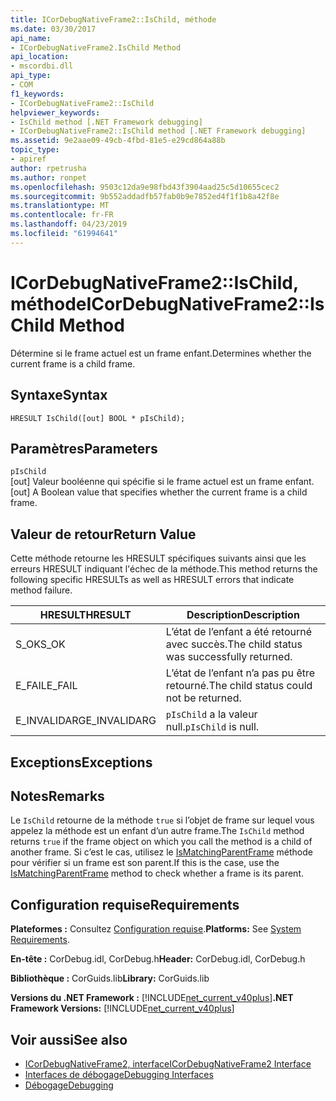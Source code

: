 ```yaml
---
title: ICorDebugNativeFrame2::IsChild, méthode
ms.date: 03/30/2017
api_name:
- ICorDebugNativeFrame2.IsChild Method
api_location:
- mscordbi.dll
api_type:
- COM
f1_keywords:
- ICorDebugNativeFrame2::IsChild
helpviewer_keywords:
- IsChild method [.NET Framework debugging]
- ICorDebugNativeFrame2::IsChild method [.NET Framework debugging]
ms.assetid: 9e2aae09-49cb-4fbd-81e5-e29cd864a88b
topic_type:
- apiref
author: rpetrusha
ms.author: ronpet
ms.openlocfilehash: 9503c12da9e98fbd43f3904aad25c5d10655cec2
ms.sourcegitcommit: 9b552addadfb57fab0b9e7852ed4f1f1b8a42f8e
ms.translationtype: MT
ms.contentlocale: fr-FR
ms.lasthandoff: 04/23/2019
ms.locfileid: "61994641"
---
```

# <a name="icordebugnativeframe2ischild-method"></a><span data-ttu-id="1bb3c-102">ICorDebugNativeFrame2::IsChild, méthode</span><span class="sxs-lookup"><span data-stu-id="1bb3c-102">ICorDebugNativeFrame2::IsChild Method</span></span>
<span data-ttu-id="1bb3c-103">Détermine si le frame actuel est un frame enfant.</span><span class="sxs-lookup"><span data-stu-id="1bb3c-103">Determines whether the current frame is a child frame.</span></span>  
  
## <a name="syntax"></a><span data-ttu-id="1bb3c-104">Syntaxe</span><span class="sxs-lookup"><span data-stu-id="1bb3c-104">Syntax</span></span>  
  
```  
HRESULT IsChild([out] BOOL * pIsChild);  
```  
  
## <a name="parameters"></a><span data-ttu-id="1bb3c-105">Paramètres</span><span class="sxs-lookup"><span data-stu-id="1bb3c-105">Parameters</span></span>  
 `pIsChild`  
 <span data-ttu-id="1bb3c-106">[out] Valeur booléenne qui spécifie si le frame actuel est un frame enfant.</span><span class="sxs-lookup"><span data-stu-id="1bb3c-106">[out] A Boolean value that specifies whether the current frame is a child frame.</span></span>  
  
## <a name="return-value"></a><span data-ttu-id="1bb3c-107">Valeur de retour</span><span class="sxs-lookup"><span data-stu-id="1bb3c-107">Return Value</span></span>  
 <span data-ttu-id="1bb3c-108">Cette méthode retourne les HRESULT spécifiques suivants ainsi que les erreurs HRESULT indiquant l'échec de la méthode.</span><span class="sxs-lookup"><span data-stu-id="1bb3c-108">This method returns the following specific HRESULTs as well as HRESULT errors that indicate method failure.</span></span>  
  
|<span data-ttu-id="1bb3c-109">HRESULT</span><span class="sxs-lookup"><span data-stu-id="1bb3c-109">HRESULT</span></span>|<span data-ttu-id="1bb3c-110">Description</span><span class="sxs-lookup"><span data-stu-id="1bb3c-110">Description</span></span>|  
|-------------|-----------------|  
|<span data-ttu-id="1bb3c-111">S_OK</span><span class="sxs-lookup"><span data-stu-id="1bb3c-111">S_OK</span></span>|<span data-ttu-id="1bb3c-112">L’état de l’enfant a été retourné avec succès.</span><span class="sxs-lookup"><span data-stu-id="1bb3c-112">The child status was successfully returned.</span></span>|  
|<span data-ttu-id="1bb3c-113">E_FAIL</span><span class="sxs-lookup"><span data-stu-id="1bb3c-113">E_FAIL</span></span>|<span data-ttu-id="1bb3c-114">L’état de l’enfant n’a pas pu être retourné.</span><span class="sxs-lookup"><span data-stu-id="1bb3c-114">The child status could not be returned.</span></span>|  
|<span data-ttu-id="1bb3c-115">E_INVALIDARG</span><span class="sxs-lookup"><span data-stu-id="1bb3c-115">E_INVALIDARG</span></span>|<span data-ttu-id="1bb3c-116">`pIsChild` a la valeur null.</span><span class="sxs-lookup"><span data-stu-id="1bb3c-116">`pIsChild` is null.</span></span>|  
  
## <a name="exceptions"></a><span data-ttu-id="1bb3c-117">Exceptions</span><span class="sxs-lookup"><span data-stu-id="1bb3c-117">Exceptions</span></span>  
  
## <a name="remarks"></a><span data-ttu-id="1bb3c-118">Notes</span><span class="sxs-lookup"><span data-stu-id="1bb3c-118">Remarks</span></span>  
 <span data-ttu-id="1bb3c-119">Le `IsChild` retourne de la méthode `true` si l’objet de frame sur lequel vous appelez la méthode est un enfant d’un autre frame.</span><span class="sxs-lookup"><span data-stu-id="1bb3c-119">The `IsChild` method returns `true` if the frame object on which you call the method is a child of another frame.</span></span> <span data-ttu-id="1bb3c-120">Si c’est le cas, utilisez le [IsMatchingParentFrame](../../../../docs/framework/unmanaged-api/debugging/icordebugnativeframe2-ismatchingparentframe-method.md) méthode pour vérifier si un frame est son parent.</span><span class="sxs-lookup"><span data-stu-id="1bb3c-120">If this is the case, use the [IsMatchingParentFrame](../../../../docs/framework/unmanaged-api/debugging/icordebugnativeframe2-ismatchingparentframe-method.md) method to check whether a frame is its parent.</span></span>  
  
## <a name="requirements"></a><span data-ttu-id="1bb3c-121">Configuration requise</span><span class="sxs-lookup"><span data-stu-id="1bb3c-121">Requirements</span></span>  
 <span data-ttu-id="1bb3c-122">**Plateformes :** Consultez [Configuration requise](../../../../docs/framework/get-started/system-requirements.md).</span><span class="sxs-lookup"><span data-stu-id="1bb3c-122">**Platforms:** See [System Requirements](../../../../docs/framework/get-started/system-requirements.md).</span></span>  
  
 <span data-ttu-id="1bb3c-123">**En-tête :** CorDebug.idl, CorDebug.h</span><span class="sxs-lookup"><span data-stu-id="1bb3c-123">**Header:** CorDebug.idl, CorDebug.h</span></span>  
  
 <span data-ttu-id="1bb3c-124">**Bibliothèque :** CorGuids.lib</span><span class="sxs-lookup"><span data-stu-id="1bb3c-124">**Library:** CorGuids.lib</span></span>  
  
 <span data-ttu-id="1bb3c-125">**Versions du .NET Framework :** [!INCLUDE[net_current_v40plus](../../../../includes/net-current-v40plus-md.md)]</span><span class="sxs-lookup"><span data-stu-id="1bb3c-125">**.NET Framework Versions:** [!INCLUDE[net_current_v40plus](../../../../includes/net-current-v40plus-md.md)]</span></span>  
  
## <a name="see-also"></a><span data-ttu-id="1bb3c-126">Voir aussi</span><span class="sxs-lookup"><span data-stu-id="1bb3c-126">See also</span></span>

- [<span data-ttu-id="1bb3c-127">ICorDebugNativeFrame2, interface</span><span class="sxs-lookup"><span data-stu-id="1bb3c-127">ICorDebugNativeFrame2 Interface</span></span>](../../../../docs/framework/unmanaged-api/debugging/icordebugnativeframe2-interface.md)
- [<span data-ttu-id="1bb3c-128">Interfaces de débogage</span><span class="sxs-lookup"><span data-stu-id="1bb3c-128">Debugging Interfaces</span></span>](../../../../docs/framework/unmanaged-api/debugging/debugging-interfaces.md)
- [<span data-ttu-id="1bb3c-129">Débogage</span><span class="sxs-lookup"><span data-stu-id="1bb3c-129">Debugging</span></span>](../../../../docs/framework/unmanaged-api/debugging/index.md)
